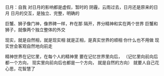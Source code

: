 日月：自我
对日月的影响都是虚假，暂时的
阴霾，云雨过去，日月还是原来的日月
日月的交互，是独立、完整，明确的

巨蟹、狮子像门神，像界碑一样，杵在那
隔开，界分精神和实在两个世界
巨蟹和狮子，就像两个独立整体的外交

现实，就是自然相，就是现实相
就是正相，是真实世界的顺相
你什么也不用做
现实世会客观自然地向前走

精神世界在记忆里，在每个人的精神里
要在记忆世界里向后，
（记忆里向前向后都一个方向，
现实里向前向后也都是一个方向，
就是自然的方向）
就要人自己花心思，花智慧了